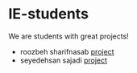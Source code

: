 # IE-students

We are students with great projects!

- roozbeh sharifnasab [project](https://github.com/rsharifnasab/os_project)
- seyedehsan sajadi [project](https://github.com/ehsansajadi/Quoridor) 
